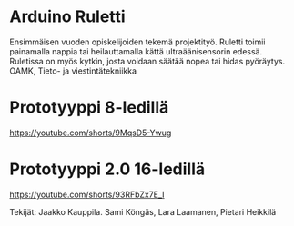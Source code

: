 # Arduino Ruletti
Ensimmäisen vuoden opiskelijoiden tekemä projektityö.
Ruletti toimii painamalla nappia tai heilauttamalla kättä ultraäänisensorin edessä.
Ruletissa on myös kytkin, josta voidaan säätää nopea tai hidas pyöräytys. 
OAMK, Tieto- ja viestintätekniikka

# Prototyyppi 8-ledillä
https://youtube.com/shorts/9MqsD5-Ywug

# Prototyyppi 2.0 16-ledillä
https://youtube.com/shorts/93RFbZx7E_I

Tekijät: Jaakko Kauppila. Sami Köngäs, Lara Laamanen, Pietari Heikkilä
